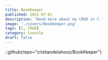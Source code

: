 ```yaml
---
title: BookKeeper
published: 2022-07-01
description: 'Read more about my CRUD in C.'
image: './covers/BookKeeper.png'
tags: [C, CRUD]
category: Console
draft: false
---
```


::github{repo="cristiandelahooz/BookKeeper"}

